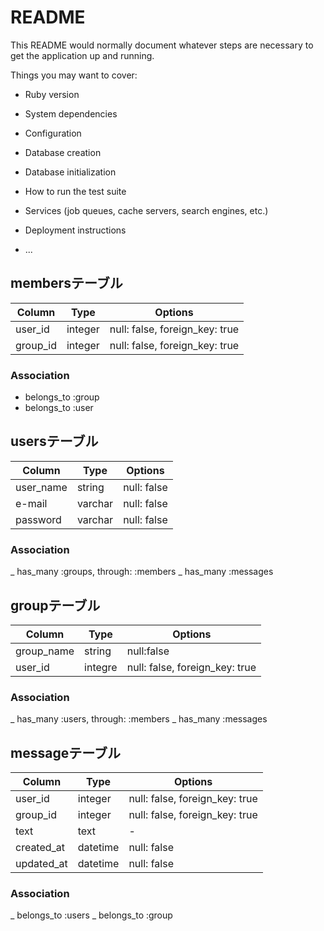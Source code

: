# README

This README would normally document whatever steps are necessary to get the
application up and running.

Things you may want to cover:

* Ruby version

* System dependencies

* Configuration

* Database creation

* Database initialization

* How to run the test suite

* Services (job queues, cache servers, search engines, etc.)

* Deployment instructions

* ...

## membersテーブル

|Column|Type|Options|
|------|----|-------|
|user_id|integer|null: false, foreign_key: true|
|group_id|integer|null: false, foreign_key: true|

### Association
- belongs_to :group
- belongs_to :user


## usersテーブル

|Column|Type|Options|
|------|----|-------|
|user_name|string|null: false|
|e-mail|varchar|null: false|
|password|varchar|null: false|

### Association
_ has_many :groups, through: :members
_ has_many :messages


## groupテーブル
|Column|Type|Options|
|------|----|-------|
|group_name|string|null:false|
|user_id|integre|null: false, foreign_key: true|


### Association
_ has_many :users, through: :members
_ has_many :messages



## messageテーブル
|Column|Type|Options|
|------|----|-------|
|user_id|integer|null: false, foreign_key: true|
|group_id|integer|null: false, foreign_key: true|
|text|text|-|
|created_at|datetime|null: false|
|updated_at|datetime|null: false|

### Association
_ belongs_to :users
_ belongs_to :group







